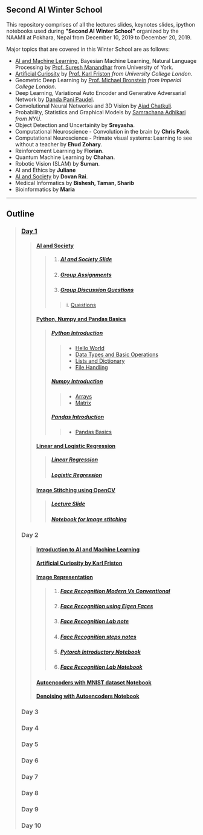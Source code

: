 <h2> Second AI Winter School </h2>
<p>This repository comprises of all the lectures slides, keynotes slides, ipython notebooks used during 
<strong>"Second AI Winter School"</strong> organized by the NAAMII at Pokhara, Nepal from December 10, 2019
 to December 20, 2019.</p>
Major topics that are covered in this Winter School are as follows:

* [AI and Machine Learning](Day-2/AI_ML_Intro/Suresh-AI-ML-Intro-extended.pdf), Bayesian Machine Learning, Natural Language Processing by [Prof. Suresh Manandhar](https://scholar.google.co.uk/citations?user=5iH8GVIAAAAJ) from University of York.
* [Artificial Curiosity](Day-2/KeyNotes/Artificial_curiosity_(AI)_KarlFriston.pptx) by [Prof. Karl Friston](https://en.wikipedia.org/wiki/Karl_J._Friston) _from University College London_.
* Geometric Deep Learning by [Prof. Michael Bronstein](https://www.imperial.ac.uk/people/m.bronstein) _from Imperial College London_.
* Deep Learning, Variational Auto Encoder and Generative Adversarial Network by [Danda Pani Paudel](https://www.vision.ee.ethz.ch/en/members/detail/323/).
* Convolutional Neural Networks and 3D Vision by [Ajad Chatkuli](https://www.vision.ee.ethz.ch/en/members/detail/349/).
* Probability, Statistics and Graphical Models by [Samrachana Adhikari](https://med.nyu.edu/faculty/samrachana-adhikari) _from NYU_.
* Object Detection and Uncertainity by __Sreyasha__.
* Computational Neuroscience - Convolution in the brain by __Chris Pack__.
* Computational Neuroscience - Primate visual systems: Learning to see without a teacher by __Ehud Zohary__.
* Reinforcement Learning by __Florian__.
* Quantum Machine Learning by __Chahan__.
* Robotic Vision (SLAM) by __Suman__.
* AI and Ethics by __Juliane__ 
* [AI and Society](Day-1/AI_and_Society/AI_society_slide.pdf) by __Dovan Rai__.
* Medical Informatics by __Bishesh, Taman, Sharib__
* Bioinformatics by __Maria__
_________________________________

## Outline
> ### [Day 1](Day-1)
>> #### [AI and Society](Day-1/AI_and_Society)
>>> 1. ##### [AI and Society Slide](Day-1/AI_and_Society/AI_society_slide.pdf) 
>>> 2. ##### [Group Assignments](Day-1/AI_and_Society/Group_assignments.xlsx)
>>> 3. ##### [Group Discussion Questions](Day-1/AI_and_Society/Group_questions)
>>>> i. [Questions](Day-1/AI_and_Society/Group_questions/Group_Discussion_Questions.html)
>> #### [Python, Numpy and Pandas Basics](Day-1/PythonNumpyPandas)
>>> ##### [Python Introduction](Day-1/PythonNumpyPandas/Python_Intro)
>>>> * [Hello World](Day-1/PythonNumpyPandas/Python_Intro/Hello_Pokhara.ipynb)
>>>> * [Data Types and Basic Operations](Day-1/PythonNumpyPandas/Python_Intro/DataTypes_Operators.ipynb)
>>>> * [Lists and Dictionary](Day-1/PythonNumpyPandas/Python_Intro/Lists.ipynb)
>>>> * [File Handling](Day-1/PythonNumpyPandas/Python_Intro/File_Handling.ipynb)
>>> ##### [Numpy Introduction](Day-1/PythonNumpyPandas/Numpy_Intro)
>>>> * [Arrays](Day-1/PythonNumpyPandas/Numpy_Intro/Arrays.ipynb)
>>>> * [Matrix](Day-1/PythonNumpyPandas/Numpy_Intro/Matrix.ipynb)
>>> ##### [Pandas Introduction](Day-1/PythonNumpyPandas/Pandas_Intro)
>>>> * [Pandas Basics](Day-1/PythonNumpyPandas/Pandas_Intro/Pandas_Intro.ipynb)
>> #### [Linear and Logistic Regression](Day-1/Regressions)
>>> ##### [Linear Regression](Day-1/Regressions/Lab_on_Linear_Regression.ipynb)
>>> ##### [Logistic Regression](Day-1/Regressions/Lab_on_Logistic_Regression.ipynb)
>> #### [Image Stitching using OpenCV](Day-1/Image_stitching)
>>> ##### [Lecture Slide](Day-1/Image_stitching/Intro_to_CV_Python.pptx)
>>> ##### [Notebook for Image stitching](Day-1/Image_stitching/ImageStitching.ipynb)
> ### Day 2
>> #### [Introduction to AI and Machine Learning](Day-2/AI_ML_Intro/Suresh-AI-ML-Intro-extended.pdf)
>> #### [Artificial Curiosity by Karl Friston](Day-2/KeyNotes/Artificial_curiosity_(AI)_KarlFriston.pptx)
>> #### [Image Representation](Day-2/Image_representation)
>>> 1. ##### [Face Recognition Modern Vs Conventional](Day-2/Image_representation/Face_Recognition_Modern_vs_Conventional.pdf)
>>> 2. ##### [Face Recognition using Eigen Faces](Day-2/Image_representation/Face_Recognition_Using_Eigenfaces.pdf)
>>> 3. ##### [Face Recognition Lab note](Day-2/Image_representation/Lab_Eigenfaces_notes.pdf)
>>> 4. ##### [Face Recognition steps notes](Day-2/Image_representation/steps_for_face_recognition.pdf)
>>> 5. ##### [Pytorch Introductory Notebook](Day-2/Tutorial/Intro_to_pytorch.ipynb)
>>> 6. ##### [Face Recognition Lab Notebook](Day-2/Image_representation/Face_Recognition_Lab_Session.ipynb)
>> #### [Autoencoders with MNIST dataset Notebook](Day-2/AI_ML_Intro/Autoencoders_with_MNIST_dataset.ipynb)
>> #### [Denoising with Autoencoders Notebook](Day-2/AI_ML_Intro/Denoising_with_autoencoders.ipynb)
> ### Day 3
> ### Day 4
> ### Day 5
> ### Day 6
> ### Day 7
> ### Day 8
> ### Day 9
> ### Day 10